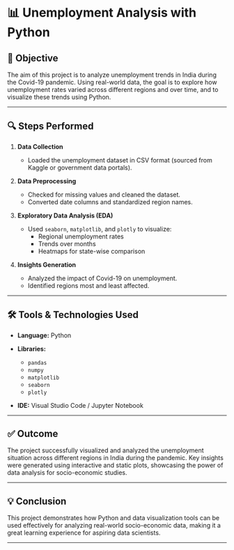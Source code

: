 # 📊 Unemployment Analysis with Python

## 📌 Objective

The aim of this project is to analyze unemployment trends in India during the Covid-19 pandemic. Using real-world data, the goal is to explore how unemployment rates varied across different regions and over time, and to visualize these trends using Python.

---

## 🔍 Steps Performed

1. **Data Collection**  
   - Loaded the unemployment dataset in CSV format (sourced from Kaggle or government data portals).

2. **Data Preprocessing**  
   - Checked for missing values and cleaned the dataset.
   - Converted date columns and standardized region names.

3. **Exploratory Data Analysis (EDA)**  
   - Used `seaborn`, `matplotlib`, and `plotly` to visualize:
     - Regional unemployment rates
     - Trends over months
     - Heatmaps for state-wise comparison

4. **Insights Generation**  
   - Analyzed the impact of Covid-19 on unemployment.
   - Identified regions most and least affected.

---

## 🛠️ Tools & Technologies Used

- **Language:** Python  
- **Libraries:**  
  - `pandas`  
  - `numpy`  
  - `matplotlib`  
  - `seaborn`  
  - `plotly`  

- **IDE:** Visual Studio Code / Jupyter Notebook

---

## ✅ Outcome

The project successfully visualized and analyzed the unemployment situation across different regions in India during the pandemic. Key insights were generated using interactive and static plots, showcasing the power of data analysis for socio-economic studies.

---

## 💡 Conclusion

This project demonstrates how Python and data visualization tools can be used effectively for analyzing real-world socio-economic data, making it a great learning experience for aspiring data scientists.

---
